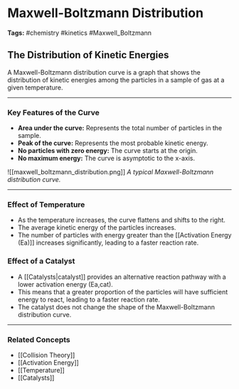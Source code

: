 # Maxwell-Boltzmann Distribution

**Tags:** #chemistry #kinetics #Maxwell_Boltzmann

## The Distribution of Kinetic Energies

A Maxwell-Boltzmann distribution curve is a graph that shows the distribution of kinetic energies among the particles in a sample of gas at a given temperature.

---

### Key Features of the Curve

- **Area under the curve:** Represents the total number of particles in the sample.
- **Peak of the curve:** Represents the most probable kinetic energy.
- **No particles with zero energy:** The curve starts at the origin.
- **No maximum energy:** The curve is asymptotic to the x-axis.

![[maxwell_boltzmann_distribution.png]]
*A typical Maxwell-Boltzmann distribution curve.* 

---

### Effect of Temperature

- As the temperature increases, the curve flattens and shifts to the right.
- The average kinetic energy of the particles increases.
- The number of particles with energy greater than the [[Activation Energy (Ea)]] increases significantly, leading to a faster reaction rate.

### Effect of a Catalyst

- A [[Catalysts|catalyst]] provides an alternative reaction pathway with a lower activation energy (Ea,cat).
- This means that a greater proportion of the particles will have sufficient energy to react, leading to a faster reaction rate.
- The catalyst does not change the shape of the Maxwell-Boltzmann distribution curve.

---

### Related Concepts

- [[Collision Theory]]
- [[Activation Energy]]
- [[Temperature]]
- [[Catalysts]]
